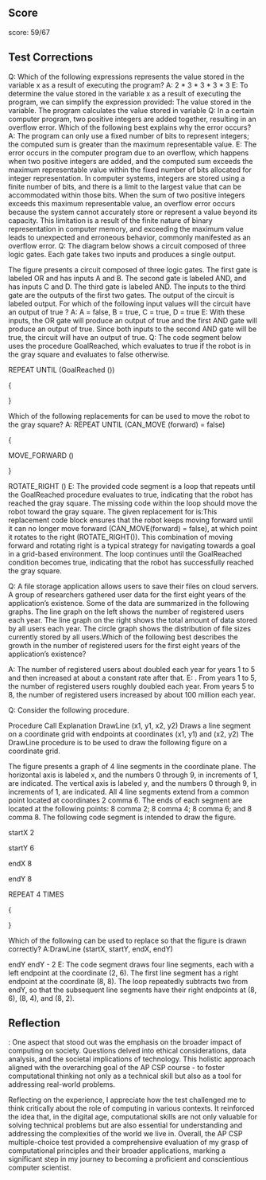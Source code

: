 ## Score
score: 59/67


## Test Corrections
Q: Which of the following expressions represents the value stored in the variable x as a result of executing the program?
A: 
2 * 3 * 3 * 3 * 3
E: To determine the value stored in the variable x as a result of executing the program, we can simplify the expression provided: The value stored in the variable.
The program calculates the value stored in variable 
Q: In a certain computer program, two positive integers are added together, resulting in an overflow error. Which of the following best explains why the error occurs?
A: The program can only use a fixed number of bits to represent integers; the computed sum is greater than the maximum representable value.
E: The error occurs in the computer program due to an overflow, which happens when two positive integers are added, and the computed sum exceeds the maximum representable value within the fixed number of bits allocated for integer representation. In computer systems, integers are stored using a finite number of bits, and there is a limit to the largest value that can be accommodated within those bits. When the sum of two positive integers exceeds this maximum representable value, an overflow error occurs because the system cannot accurately store or represent a value beyond its capacity. This limitation is a result of the finite nature of binary representation in computer memory, and exceeding the maximum value leads to unexpected and erroneous behavior, commonly manifested as an overflow error.
Q: The diagram below shows a circuit composed of three logic gates. Each gate takes two inputs and produces a single output.

The figure presents a circuit composed of three logic gates. The first gate is labeled OR and has inputs A and B. The second gate is labeled AND, and has inputs C and D. The third gate is labeled AND. The inputs to the third gate are the outputs of the first two gates. The output of the circuit is labeled output.
For which of the following input values will the circuit have an output of true ?
A: A = false, B = true,  C = true,  D = true
E: With these inputs, the OR gate will produce an output of true and the first AND gate will produce an output of true. Since both inputs to the second AND gate will be true, the circuit will have an output of true.
Q: The code segment below uses the procedure GoalReached, which evaluates to true if the robot is in the gray square and evaluates to false otherwise.

REPEAT UNTIL (GoalReached ())

{

<MISSING CODE>

}

Which of the following replacements for <MISSING CODE> can be used to move the robot to the gray square?
A: REPEAT UNTIL (CAN_MOVE (forward) = false)

{

MOVE_FORWARD ()

}

ROTATE_RIGHT ()
E: The provided code segment is a loop that repeats until the GoalReached procedure evaluates to true, indicating that the robot has reached the gray square. The missing code within the loop should move the robot toward the gray square. The given replacement for <MISSING CODE> is:This replacement code block ensures that the robot keeps moving forward until it can no longer move forward (CAN_MOVE(forward) = false), at which point it rotates to the right (ROTATE_RIGHT()). This combination of moving forward and rotating right is a typical strategy for navigating towards a goal in a grid-based environment. The loop continues until the GoalReached condition becomes true, indicating that the robot has successfully reached the gray square.

Q: A file storage application allows users to save their files on cloud servers. A group of researchers gathered user data for the first eight years of the application’s existence. Some of the data are summarized in the following graphs. The line graph on the left shows the number of registered users each year. The line graph on the right shows the total amount of data stored by all users each year. The circle graph shows the distribution of file sizes currently stored by all users.Which of the following best describes the growth in the number of registered users for the first eight years of the application’s existence?

 A: The number of registered users about doubled each year for years 1 to 5 and then increased at about a constant rate after that.
 E: . From years 1 to 5, the number of registered users roughly doubled each year. From years 5 to 8, the number of registered users increased by about 100 million each year.

 Q: Consider the following procedure.

Procedure Call	Explanation
DrawLine (x1, y1, x2, y2)	Draws a line segment on a coordinate grid with endpoints at coordinates (x1, y1) and (x2, y2)
The DrawLine procedure is to be used to draw the following figure on a coordinate grid.

The figure presents a graph of 4 line segments in the coordinate plane. The horizontal axis is labeled x, and the numbers 0 through 9, in increments of 1, are indicated. The vertical axis is labeled y, and the numbers 0 through 9, in increments of 1, are indicated. All 4 line segments extend from a common point located at coordinates 2 comma 6. The ends of each segment are located at the following points: 8 comma 2; 8 comma 4; 8 comma 6; and 8 comma 8.
The following code segment is intended to draw the figure.

startX 
 2

startY 
 6

endX 
 8

endY 
 8

REPEAT 4 TIMES

{

<MISSING CODE>

}

Which of the following can be used to replace <MISSING CODE> so that the figure is drawn correctly?
A:DrawLine (startX, startY, endX, endY)

endY 
 endY - 2
 E: The code segment draws four line segments, each with a left endpoint at the coordinate (2, 6). The first line segment has a right endpoint at the coordinate (8, 8). The loop repeatedly subtracts two from endY, so that the subsequent line segments have their right endpoints at (8, 6), (8, 4), and (8, 2).

  ## Reflection
 : One aspect that stood out was the emphasis on the broader impact of computing on society. Questions delved into ethical considerations, data analysis, and the societal implications of technology. This holistic approach aligned with the overarching goal of the AP CSP course - to foster computational thinking not only as a technical skill but also as a tool for addressing real-world problems.

Reflecting on the experience, I appreciate how the test challenged me to think critically about the role of computing in various contexts. It reinforced the idea that, in the digital age, computational skills are not only valuable for solving technical problems but are also essential for understanding and addressing the complexities of the world we live in. Overall, the AP CSP multiple-choice test provided a comprehensive evaluation of my grasp of computational principles and their broader applications, marking a significant step in my journey to becoming a proficient and conscientious computer scientist.
 














 
